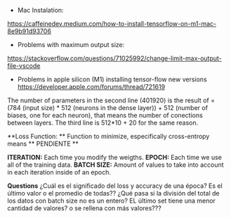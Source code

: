 - Mac Instalation:

https://caffeinedev.medium.com/how-to-install-tensorflow-on-m1-mac-8e9b91d93706

- Problems with maximum output size:

https://stackoverflow.com/questions/71025992/change-limit-max-output-file-vscode

- Problems in apple silicon (M1) installing tensor-flow new versions
https://developer.apple.com/forums/thread/721619

The number of parameters in the second line (401920) is the result of = (784 (input size) * 512 (neurons in the dense layer)) + 512 (number of biases, one for each neuron), that means the number of conections between layers. The third line is 512*10 + 20 for the same reason.

**Loss Function: ** Function to minimize, especifically cross-entropy means ** PENDIENTE **

**ITERATION:** Each time you modify the weigths.
**EPOCH:** Each time we use all of the training data.
**BATCH SIZE:** Amount of values to take into account in each iteration inside of an epoch.

**Questions**
¿Cuál es el significado del loss y accuracy de una época? Es el último valor o el promedio de todas??
¿Qué pasa si la división del total de los datos con batch size no es un entero? EL último set tiene una menor cantidad de valores? o se rellena con más valores???